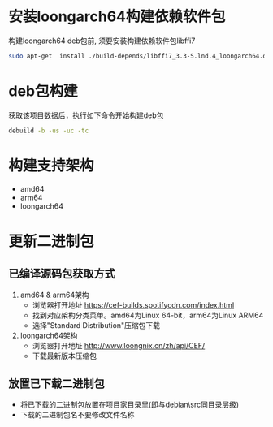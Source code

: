 # 安装loongarch64构建依赖软件包

构建loongarch64 deb包前, 须要安装构建依赖软件包libffi7

```bash
sudo apt-get  install ./build-depends/libffi7_3.3-5.lnd.4_loongarch64.deb
```



# deb包构建

获取该项目数据后，执行如下命令开始构建deb包

```bash
debuild -b -us -uc -tc
```



# 构建支持架构

- amd64
- arm64
- loongarch64



# 更新二进制包

## 已编译源码包获取方式

1. amd64 & arm64架构
   - 浏览器打开地址 https://cef-builds.spotifycdn.com/index.html
   - 找到对应架构分类菜单。amd64为Linux 64-bit，arm64为Linux ARM64
   - 选择"Standard Distribution"压缩包下载
2. loongarch64架构
   - 浏览器打开地址 http://www.loongnix.cn/zh/api/CEF/
   - 下载最新版本压缩包



## 放置已下载二进制包

- 将已下载的二进制包放置在项目家目录里(即与debian\src同目录层级)
- 下载的二进制包名不要修改文件名称